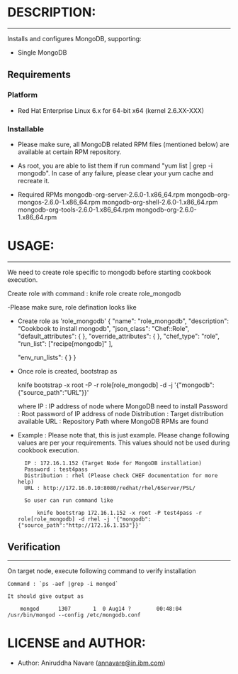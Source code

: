 
# DESCRIPTION:
------------
Installs and configures MongoDB, supporting:

* Single MongoDB


Requirements
------------
### Platform
- Red Hat Enterprise Linux 6.x for 64-bit x64 (kernel 2.6.XX-XXX)

### Installable 
- Please make sure, all MongoDB related RPM files (mentioned below) are available at certain RPM repository.

- As root, you are able to list them if run command "yum list | grep -i mongodb". In case of any failure, please clear your yum cache and recreate it.

- Required RPMs
	mongodb-org-server-2.6.0-1.x86_64.rpm
	mongodb-org-mongos-2.6.0-1.x86_64.rpm
	mongodb-org-shell-2.6.0-1.x86_64.rpm
	mongodb-org-tools-2.6.0-1.x86_64.rpm
	mongodb-org-2.6.0-1.x86_64.rpm

	
# USAGE:
------------
We need to create role specific to mongodb  before starting cookbook execution.

Create role with command : knife role create role_mongodb

-Please make sure, role defination looks like

- Create role as 'role_mongodb' 
 {
	"name": "role_mongodb",
  	"description": "Cookbook to install mongodb",
  	"json_class": "Chef::Role",
  	"default_attributes": {
  	},
  	"override_attributes": {
  	},
  	"chef_type": "role",
  	"run_list": ["recipe[mongodb]" 
  	],

  	 "env_run_lists": {
  	}
 }

 -  Once role is created, bootstrap as
 
	knife bootstrap <IP> -x root -P <password> -r role[role_mongodb] -d <distribution>  -j '{"mongodb": {"source_path":"URL"}}'
	
	where
		IP : IP address of node where MongoDB need to install
		Password : Root password of IP address of node
		Distribution : Target distribution available
		URL : Repository Path where MongoDB RPMs are found	

- Example : Please note that, this is just example. Please change following values are per your requirements. This values should not be used during cookbook execution.

		IP : 172.16.1.152 (Target Node for MongoDB installation)
		Password : test4pass
		Distribution : rhel (Please check CHEF documentation for more help)
		URL : http://172.16.0.10:8080/redhat/rhel/6Server/PSL/
		
		So user can run command like
					
			knife bootstrap 172.16.1.152 -x root -P test4pass -r role[role_mongodb] -d rhel -j '{"mongodb": {"source_path":"http://172.16.1.153"}}'


## Verification
----------------
 On target node, execute following command to verify installation

	Command : `ps -aef |grep -i mongod` 
	
	It should give output as 
			
		mongod      1307       1  0 Aug14 ?        00:48:04 /usr/bin/mongod --config /etc/mongodb.conf
			
			
# LICENSE and AUTHOR:

- Author: Aniruddha Navare (<annavare@in.ibm.com>)

